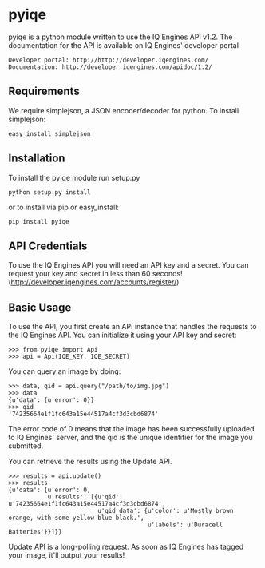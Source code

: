 pyiqe
=====

pyiqe is a python module written to use the IQ Engines API v1.2. The documentation for the API is available on IQ Engines' developer portal

    Developer portal: http://http://developer.iqengines.com/
    Documentation: http://developer.iqengines.com/apidoc/1.2/

Requirements
------------

We require simplejson, a JSON encoder/decoder for python. To install simplejson:

    easy_install simplejson

Installation
------------

To install the pyiqe module run setup.py

    python setup.py install

or to install via pip or easy_install:
    
    pip install pyiqe

API Credentials
---------------

To use the IQ Engines API you will need an API key and a secret. You can request your key and secret in less than 60 seconds! (http://developer.iqengines.com/accounts/register/) 


Basic Usage
-----------

To use the API, you first create an API instance that handles the requests to the IQ Engines API. You can initialize it using your API key and secret:

    >>> from pyiqe import Api
    >>> api = Api(IQE_KEY, IQE_SECRET)

You can query an image by doing:

    >>> data, qid = api.query("/path/to/img.jpg")
    >>> data
    {u'data': {u'error': 0}}
    >>> qid
    '74235664e1f1fc643a15e44517a4cf3d3cbd6874'

The error code of 0 means that the image has been successfully uploaded to IQ Engines' server, and the qid is the unique identifier for the image you submitted.

You can retrieve the results using the Update API.

    >>> results = api.update()
    >>> results
    {u'data': {u'error': 0,
               u'results': [{u'qid': u'74235664e1f1fc643a15e44517a4cf3d3cbd6874',
                             u'qid_data': {u'color': u'Mostly brown orange, with some yellow blue black.',
                                           u'labels': u'Duracell Batteries'}}]}}

Update API is a long-polling request. As soon as IQ Engines has tagged your image, it'll output your results!




